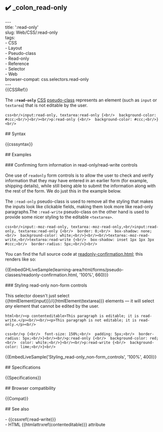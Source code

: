## ✔️ _colon_read-only 
 ---<br/>title: ':read-only'<br/>slug: Web/CSS/:read-only<br/>tags:<br/>  - CSS<br/>  - Layout<br/>  - Pseudo-class<br/>  - Read-only<br/>  - Reference<br/>  - Selector<br/>  - Web<br/>browser-compat: css.selectors.read-only<br/>---<br/>{{CSSRef}}<br/><br/>The **`:read-only`** [CSS](/en-US/docs/Web/CSS) [pseudo-class](/en-US/docs/Web/CSS/Pseudo-classes) represents an element (such as `input` or `textarea`) that is not editable by the user.<br/><br/>```css<br/>input:read-only, textarea:read-only {<br/>  background-color: #ccc;<br/>}<br/><br/>p:read-only {<br/>  background-color: #ccc;<br/>}<br/>```<br/><br/>## Syntax<br/><br/>{{csssyntax}}<br/><br/>## Examples<br/><br/>### Confirming form information in read-only/read-write controls<br/><br/>One use of `readonly` form controls is to allow the user to check and verify information that they may have entered in an earlier form (for example, shipping details), while still being able to submit the information along with the rest of the form. We do just this in the example below.<br/><br/>The `:read-only` pseudo-class is used to remove all the styling that makes the inputs look like clickable fields, making them look more like read-only paragraphs.The `:read-write` pseudo-class on the other hand is used to provide some nicer styling to the editable `<textarea>`.<br/><br/>```css<br/>input:-moz-read-only, textarea:-moz-read-only,<br/>input:read-only, textarea:read-only {<br/>  border: 0;<br/>  box-shadow: none;<br/>  background-color: white;<br/>}<br/><br/>textarea:-moz-read-write,<br/>textarea:read-write {<br/>  box-shadow: inset 1px 1px 3px #ccc;<br/>  border-radius: 5px;<br/>}<br/>```<br/><br/>You can find the full source code at [readonly-confirmation.html](https://github.com/mdn/learning-area/blob/main/html/forms/pseudo-classes/readonly-confirmation.html); this renders like so:<br/><br/>{{EmbedGHLiveSample(learning-area/html/forms/pseudo-classes/readonly-confirmation.html, '100%', 660)}}<br/><br/>### Styling read-only non-form controls<br/><br/>This selector doesn't just select {{htmlElement(input)}}/{{htmlElement(textarea)}} elements — it will select _any_ element that cannot be edited by the user.<br/><br/>```html<br/><p contenteditable>This paragraph is editable; it is read-write.</p><br/><br/><p>This paragraph is not editable; it is read-only.</p><br/>```<br/><br/>```css<br/>p {<br/>  font-size: 150%;<br/>  padding: 5px;<br/>  border-radius: 5px;<br/>}<br/><br/>p:read-only {<br/>  background-color: red;<br/>  color: white;<br/>}<br/><br/>p:read-write {<br/>  background-color: lime;<br/>}<br/>```<br/><br/>{{EmbedLiveSample('Styling_read-only_non-form_controls', '100%', 400)}}<br/><br/>## Specifications<br/><br/>{{Specifications}}<br/><br/>## Browser compatibility<br/><br/>{{Compat}}<br/><br/>## See also<br/><br/>- {{cssxref(:read-write)}}<br/>- HTML {{htmlattrxref(contenteditable)}} attribute<br/>